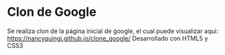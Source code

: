 # Clon de Google
Se realiza clon de la página inicial de google, el cual puede visualizar aqui: https://nancyquingi.github.io/clone_google/
Desarrollado con HTML5 y CSS3
